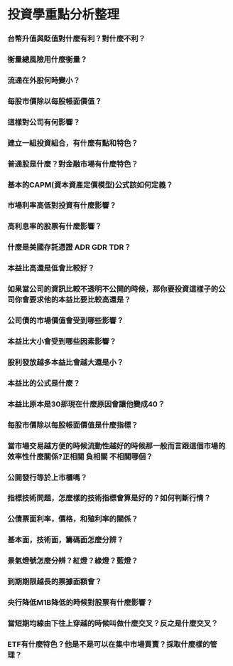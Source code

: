 # 投資學重點分析整理

### 台幣升值與貶值對什麼有利？對什麼不利？

### 衡量總風險用什麼衡量？

### 流通在外股何時變小？

### 每股市價除以每股帳面價值？

### 這樣對公司有何影響？

### 建立一組投資組合，有什麼有點和特色？

### 普通股是什麼？對金融市場有什麼特色？

### 基本的CAPM(資本資產定價模型)公式該如何定義？

### 市場利率高低對投資有什麼影響？

### 高利息率的股票有什麼影響？

### 什麼是美國存託憑證 ADR GDR TDR？

### 本益比高還是低會比較好？

### 如果當公司的資訊比較不透明不公開的時候，那你要投資這樣子的公司你會要求他的本益比要比較高還是？

### 公司債的市場價值會受到哪些影響？

### 本益比大小會受到哪些因素影響？

### 股利發放越多本益比會越大還是小？

### 本益比的公式是什麼？

### 本益比原本是30那現在什麼原因會讓他變成40？

### 每股市價除以每股帳面價值是什麼指標？

### 當市場交易越方便的時候流動性越好的時候那一般而言跟這個市場的效率性什麼關係?正相關 負相關 不相關哪個？

### 公開發行等於上市櫃嗎？

### 指標技術問題，怎麼樣的技術指標會算是好的？如何判斷行情？

### 公債票面利率，價格，和殖利率的關係？

### 基本面，技術面，籌碼面怎麼分辨？

### 景氣燈號怎麼分辨？紅燈？綠燈？藍燈？

### 到期期限越長的票據面額會？

### 央行降低M1B降低的時候對股票有什麼影響？

### 當短期均線由下往上穿越的時候叫做什麼交叉？反之是什麼交叉？

### ETF有什麼特色？他是不是可以在集中市場買賣？採取什麼樣的管理？

### 